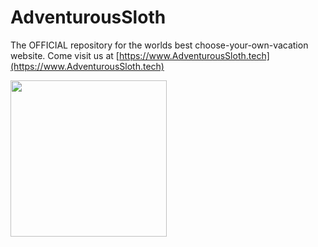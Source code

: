 # AdventurousSloth
The OFFICIAL repository for the worlds best choose-your-own-vacation website. Come visit us at [https://www.AdventurousSloth.tech](https://www.AdventurousSloth.tech)

<img src="https://imgur.com/UIcObHg.jpg" width=250><br>
